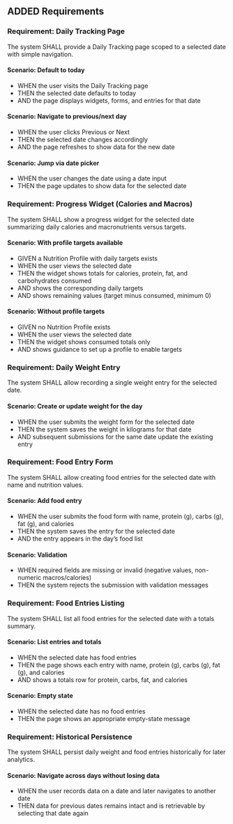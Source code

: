 ## ADDED Requirements

### Requirement: Daily Tracking Page
The system SHALL provide a Daily Tracking page scoped to a selected date with simple navigation.

#### Scenario: Default to today
- WHEN the user visits the Daily Tracking page
- THEN the selected date defaults to today
- AND the page displays widgets, forms, and entries for that date

#### Scenario: Navigate to previous/next day
- WHEN the user clicks Previous or Next
- THEN the selected date changes accordingly
- AND the page refreshes to show data for the new date

#### Scenario: Jump via date picker
- WHEN the user changes the date using a date input
- THEN the page updates to show data for the selected date

### Requirement: Progress Widget (Calories and Macros)
The system SHALL show a progress widget for the selected date summarizing daily calories and macronutrients versus targets.

#### Scenario: With profile targets available
- GIVEN a Nutrition Profile with daily targets exists
- WHEN the user views the selected date
- THEN the widget shows totals for calories, protein, fat, and carbohydrates consumed
- AND shows the corresponding daily targets
- AND shows remaining values (target minus consumed, minimum 0)

#### Scenario: Without profile targets
- GIVEN no Nutrition Profile exists
- WHEN the user views the selected date
- THEN the widget shows consumed totals only
- AND shows guidance to set up a profile to enable targets

### Requirement: Daily Weight Entry
The system SHALL allow recording a single weight entry for the selected date.

#### Scenario: Create or update weight for the day
- WHEN the user submits the weight form for the selected date
- THEN the system saves the weight in kilograms for that date
- AND subsequent submissions for the same date update the existing entry

### Requirement: Food Entry Form
The system SHALL allow creating food entries for the selected date with name and nutrition values.

#### Scenario: Add food entry
- WHEN the user submits the food form with name, protein (g), carbs (g), fat (g), and calories
- THEN the system saves the entry for the selected date
- AND the entry appears in the day’s food list

#### Scenario: Validation
- WHEN required fields are missing or invalid (negative values, non-numeric macros/calories)
- THEN the system rejects the submission with validation messages

### Requirement: Food Entries Listing
The system SHALL list all food entries for the selected date with a totals summary.

#### Scenario: List entries and totals
- WHEN the selected date has food entries
- THEN the page shows each entry with name, protein (g), carbs (g), fat (g), and calories
- AND shows a totals row for protein, carbs, fat, and calories

#### Scenario: Empty state
- WHEN the selected date has no food entries
- THEN the page shows an appropriate empty-state message

### Requirement: Historical Persistence
The system SHALL persist daily weight and food entries historically for later analytics.

#### Scenario: Navigate across days without losing data
- WHEN the user records data on a date and later navigates to another date
- THEN data for previous dates remains intact and is retrievable by selecting that date again

